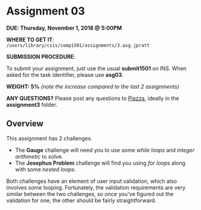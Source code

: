 # Assignment 03

**DUE: Thursday, November 1, 2018 @ 5:00PM**

**WHERE TO GET IT**: `/users/library/csis/comp1501/assignments/3.asg.jpratt`

**SUBMISSION PROCEDURE**:

To submit your assignment, just use the usual **submit1501** on INS.
When asked for the task identifier, please use **asg03**.

**WEIGHT: 5%** _(note the increase compared to the last 2 assignments)_

**ANY QUESTIONS?** Please post any questions to [Piazza](https://piazza.com/class/jm9cg39jrr21zs?cid=9#), ideally in the **assignment3** folder.

## Overview

This assignment has 2 challenges.

- The **Gauge** challenge will need you to use some _while loops_ and _integer arithmetic_ to solve.
- The **Josephus Problem** challenge will find you using _for loops_ along with some _nested loops_.

Both challenges have an element of user input validation, which also involves some looping. Fortunately, the validation requirements are very similar between the two challenges, so once you've figured out the validation for one, the other should be fairly straightforward.
